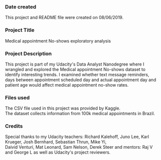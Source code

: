 ### Date created
This project and README file were created on 08/06/2019.

### Project Title
Medical appointment No-shows exploratory analysis

### Project Description
This project is part of my Udacity's Data Analyst Nanodegree where I wrangled and explored the Medical appointment No-shows dataset to identify interesting trends.
I examined whether text message reminders, days between appointment scheduled day and actual appointment day and patient age would affect medical appointment no-show rates.


### Files used
The CSV file used in this project was provided by Kaggle. <br />
The dataset collects information from 100k medical appointments in Brazil.

### Credits
Special thanks to my Udacity teachers: Richard Kalehoff, Juno Lee, Karl Krueger, Josh Bernhard, Sebastian Thrun, Mike Yi, <br />
Daivid Venturi, Mat Leonard, Sam Nelson, Derek Steer and mentors: Raj V and George L as well as Udacity's project reviewers.  
